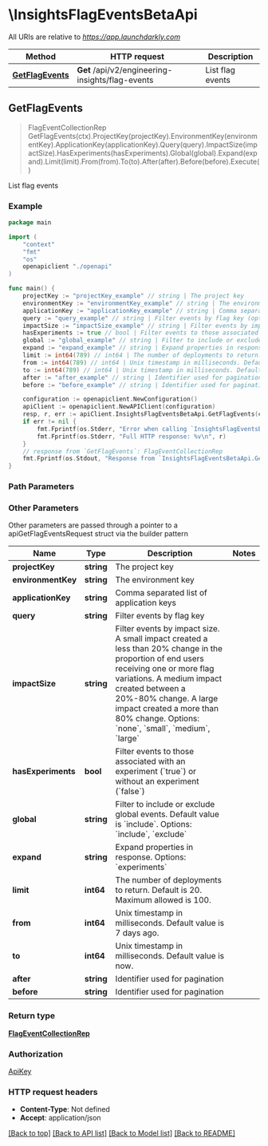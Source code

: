 # \InsightsFlagEventsBetaApi

All URIs are relative to *https://app.launchdarkly.com*

Method | HTTP request | Description
------------- | ------------- | -------------
[**GetFlagEvents**](InsightsFlagEventsBetaApi.md#GetFlagEvents) | **Get** /api/v2/engineering-insights/flag-events | List flag events



## GetFlagEvents

> FlagEventCollectionRep GetFlagEvents(ctx).ProjectKey(projectKey).EnvironmentKey(environmentKey).ApplicationKey(applicationKey).Query(query).ImpactSize(impactSize).HasExperiments(hasExperiments).Global(global).Expand(expand).Limit(limit).From(from).To(to).After(after).Before(before).Execute()

List flag events



### Example

```go
package main

import (
    "context"
    "fmt"
    "os"
    openapiclient "./openapi"
)

func main() {
    projectKey := "projectKey_example" // string | The project key
    environmentKey := "environmentKey_example" // string | The environment key
    applicationKey := "applicationKey_example" // string | Comma separated list of application keys (optional)
    query := "query_example" // string | Filter events by flag key (optional)
    impactSize := "impactSize_example" // string | Filter events by impact size. A small impact created a less than 20% change in the proportion of end users receiving one or more flag variations. A medium impact created between a 20%-80% change. A large impact created a more than 80% change. Options: `none`, `small`, `medium`, `large` (optional)
    hasExperiments := true // bool | Filter events to those associated with an experiment (`true`) or without an experiment (`false`) (optional)
    global := "global_example" // string | Filter to include or exclude global events. Default value is `include`. Options: `include`, `exclude` (optional)
    expand := "expand_example" // string | Expand properties in response. Options: `experiments` (optional)
    limit := int64(789) // int64 | The number of deployments to return. Default is 20. Maximum allowed is 100. (optional)
    from := int64(789) // int64 | Unix timestamp in milliseconds. Default value is 7 days ago. (optional)
    to := int64(789) // int64 | Unix timestamp in milliseconds. Default value is now. (optional)
    after := "after_example" // string | Identifier used for pagination (optional)
    before := "before_example" // string | Identifier used for pagination (optional)

    configuration := openapiclient.NewConfiguration()
    apiClient := openapiclient.NewAPIClient(configuration)
    resp, r, err := apiClient.InsightsFlagEventsBetaApi.GetFlagEvents(context.Background()).ProjectKey(projectKey).EnvironmentKey(environmentKey).ApplicationKey(applicationKey).Query(query).ImpactSize(impactSize).HasExperiments(hasExperiments).Global(global).Expand(expand).Limit(limit).From(from).To(to).After(after).Before(before).Execute()
    if err != nil {
        fmt.Fprintf(os.Stderr, "Error when calling `InsightsFlagEventsBetaApi.GetFlagEvents``: %v\n", err)
        fmt.Fprintf(os.Stderr, "Full HTTP response: %v\n", r)
    }
    // response from `GetFlagEvents`: FlagEventCollectionRep
    fmt.Fprintf(os.Stdout, "Response from `InsightsFlagEventsBetaApi.GetFlagEvents`: %v\n", resp)
}
```

### Path Parameters



### Other Parameters

Other parameters are passed through a pointer to a apiGetFlagEventsRequest struct via the builder pattern


Name | Type | Description  | Notes
------------- | ------------- | ------------- | -------------
 **projectKey** | **string** | The project key | 
 **environmentKey** | **string** | The environment key | 
 **applicationKey** | **string** | Comma separated list of application keys | 
 **query** | **string** | Filter events by flag key | 
 **impactSize** | **string** | Filter events by impact size. A small impact created a less than 20% change in the proportion of end users receiving one or more flag variations. A medium impact created between a 20%-80% change. A large impact created a more than 80% change. Options: &#x60;none&#x60;, &#x60;small&#x60;, &#x60;medium&#x60;, &#x60;large&#x60; | 
 **hasExperiments** | **bool** | Filter events to those associated with an experiment (&#x60;true&#x60;) or without an experiment (&#x60;false&#x60;) | 
 **global** | **string** | Filter to include or exclude global events. Default value is &#x60;include&#x60;. Options: &#x60;include&#x60;, &#x60;exclude&#x60; | 
 **expand** | **string** | Expand properties in response. Options: &#x60;experiments&#x60; | 
 **limit** | **int64** | The number of deployments to return. Default is 20. Maximum allowed is 100. | 
 **from** | **int64** | Unix timestamp in milliseconds. Default value is 7 days ago. | 
 **to** | **int64** | Unix timestamp in milliseconds. Default value is now. | 
 **after** | **string** | Identifier used for pagination | 
 **before** | **string** | Identifier used for pagination | 

### Return type

[**FlagEventCollectionRep**](FlagEventCollectionRep.md)

### Authorization

[ApiKey](../README.md#ApiKey)

### HTTP request headers

- **Content-Type**: Not defined
- **Accept**: application/json

[[Back to top]](#) [[Back to API list]](../README.md#documentation-for-api-endpoints)
[[Back to Model list]](../README.md#documentation-for-models)
[[Back to README]](../README.md)

